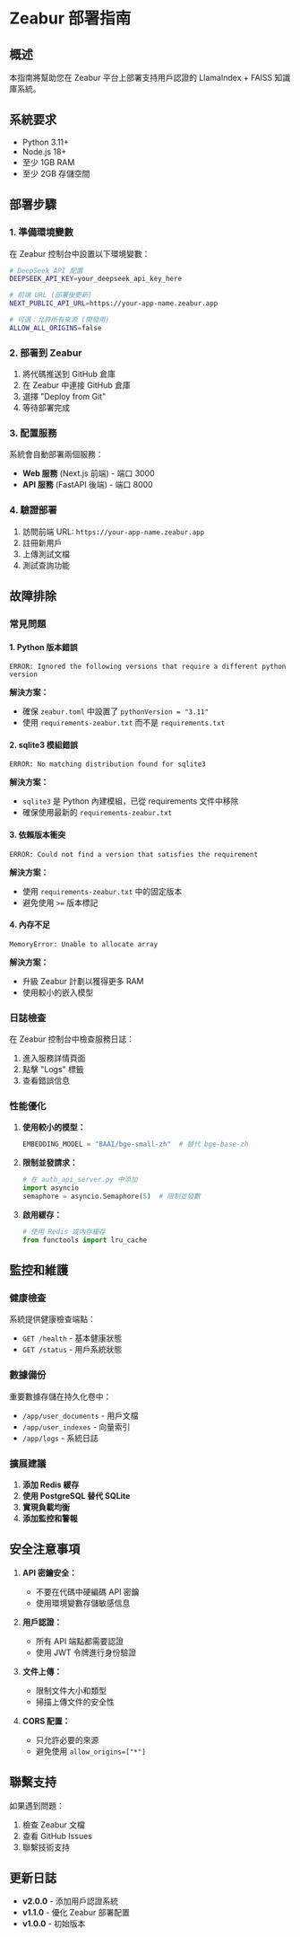 # Zeabur 部署指南

## 概述

本指南將幫助您在 Zeabur 平台上部署支持用戶認證的 LlamaIndex + FAISS 知識庫系統。

## 系統要求

- Python 3.11+
- Node.js 18+
- 至少 1GB RAM
- 至少 2GB 存儲空間

## 部署步驟

### 1. 準備環境變數

在 Zeabur 控制台中設置以下環境變數：

```bash
# DeepSeek API 配置
DEEPSEEK_API_KEY=your_deepseek_api_key_here

# 前端 URL (部署後更新)
NEXT_PUBLIC_API_URL=https://your-app-name.zeabur.app

# 可選：允許所有來源 (開發用)
ALLOW_ALL_ORIGINS=false
```

### 2. 部署到 Zeabur

1. 將代碼推送到 GitHub 倉庫
2. 在 Zeabur 中連接 GitHub 倉庫
3. 選擇 "Deploy from Git"
4. 等待部署完成

### 3. 配置服務

系統會自動部署兩個服務：

- **Web 服務** (Next.js 前端) - 端口 3000
- **API 服務** (FastAPI 後端) - 端口 8000

### 4. 驗證部署

1. 訪問前端 URL: `https://your-app-name.zeabur.app`
2. 註冊新用戶
3. 上傳測試文檔
4. 測試查詢功能

## 故障排除

### 常見問題

#### 1. Python 版本錯誤
```
ERROR: Ignored the following versions that require a different python version
```

**解決方案：**
- 確保 `zeabur.toml` 中設置了 `pythonVersion = "3.11"`
- 使用 `requirements-zeabur.txt` 而不是 `requirements.txt`

#### 2. sqlite3 模組錯誤
```
ERROR: No matching distribution found for sqlite3
```

**解決方案：**
- `sqlite3` 是 Python 內建模組，已從 requirements 文件中移除
- 確保使用最新的 `requirements-zeabur.txt`

#### 3. 依賴版本衝突
```
ERROR: Could not find a version that satisfies the requirement
```

**解決方案：**
- 使用 `requirements-zeabur.txt` 中的固定版本
- 避免使用 `>=` 版本標記

#### 4. 內存不足
```
MemoryError: Unable to allocate array
```

**解決方案：**
- 升級 Zeabur 計劃以獲得更多 RAM
- 使用較小的嵌入模型

### 日誌檢查

在 Zeabur 控制台中檢查服務日誌：

1. 進入服務詳情頁面
2. 點擊 "Logs" 標籤
3. 查看錯誤信息

### 性能優化

1. **使用較小的模型：**
   ```python
   EMBEDDING_MODEL = "BAAI/bge-small-zh"  # 替代 bge-base-zh
   ```

2. **限制並發請求：**
   ```python
   # 在 auth_api_server.py 中添加
   import asyncio
   semaphore = asyncio.Semaphore(5)  # 限制並發數
   ```

3. **啟用緩存：**
   ```python
   # 使用 Redis 或內存緩存
   from functools import lru_cache
   ```

## 監控和維護

### 健康檢查

系統提供健康檢查端點：
- `GET /health` - 基本健康狀態
- `GET /status` - 用戶系統狀態

### 數據備份

重要數據存儲在持久化卷中：
- `/app/user_documents` - 用戶文檔
- `/app/user_indexes` - 向量索引
- `/app/logs` - 系統日誌

### 擴展建議

1. **添加 Redis 緩存**
2. **使用 PostgreSQL 替代 SQLite**
3. **實現負載均衡**
4. **添加監控和警報**

## 安全注意事項

1. **API 密鑰安全：**
   - 不要在代碼中硬編碼 API 密鑰
   - 使用環境變數存儲敏感信息

2. **用戶認證：**
   - 所有 API 端點都需要認證
   - 使用 JWT 令牌進行身份驗證

3. **文件上傳：**
   - 限制文件大小和類型
   - 掃描上傳文件的安全性

4. **CORS 配置：**
   - 只允許必要的來源
   - 避免使用 `allow_origins=["*"]`

## 聯繫支持

如果遇到問題：

1. 檢查 Zeabur 文檔
2. 查看 GitHub Issues
3. 聯繫技術支持

## 更新日誌

- **v2.0.0** - 添加用戶認證系統
- **v1.1.0** - 優化 Zeabur 部署配置
- **v1.0.0** - 初始版本 